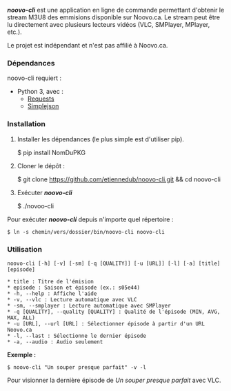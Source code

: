 ***noovo-cli*** est une application en ligne de commande permettant d'obtenir le stream M3U8 des emmisions disponible sur Noovo.ca. Le stream peut être lu directement avec plusieurs lecteurs vidéos (VLC, SMPlayer, MPlayer, etc.).

Le projet est indépendant et n'est pas affilié à Noovo.ca.

### Dépendances

noovo-cli requiert : 
* Python 3, avec :
	* [Requests](http://python-requests.org/)	
	* [Simplejson](https://pypi.python.org/pypi/simplejson)	

### Installation

1. Installer les dépendances (le plus simple est d'utiliser pip).

	$ pip install NomDuPKG

2. Cloner le dépôt :

	$ git clone https://github.com/etiennedub/noovo-cli.git && cd noovo-cli

3. Exécuter ***noovo-cli***

	$ ./novoo-cli

Pour exécuter ***noovo-cli*** depuis n'importe quel répertoire :

	$ ln -s chemin/vers/dossier/bin/noovo-cli noovo-cli

### Utilisation
	noovo-cli [-h] [-v] [-sm] [-q [QUALITY]] [-u [URL]] [-l] [-a] [title] [episode]

	* title : Titre de l'émision
	* episode : Saison et épisode (ex.: s05e44)
	* -h, --help : Affiche l'aide
	* -v, --vlc : Lecture automatique avec VLC
	* -sm, --smplayer : Lecture automatique avec SMPlayer
	* -q [QUALITY], --quality [QUALITY] : Qualité de l'épisode (MIN, AVG, MAX, ALL)
	* -u [URL], --url [URL] : Sélectionner épisode à partir d'un URL Noovo.ca
	* -l, --last : Sélectionne le dernier épisode
	* -a, --audio : Audio seulement

**Exemple :** 

	$ noovo-cli "Un souper presque parfait" -v -l

Pour visionner la dernière épisode de *Un souper presque parfait* avec VLC.

